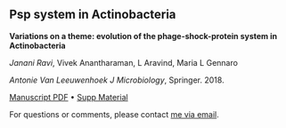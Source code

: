 ## Psp system in Actinobacteria

**Variations on a theme: evolution of the phage-shock-protein system in Actinobacteria**

*Janani Ravi*, Vivek Anantharaman, L Aravind, Maria L Gennaro

*Antonie Van Leeuwenhoek J Microbiology*, Springer. 2018.

[Manuscript PDF](https://github.com/jananiravi/psp-actinobacteria/blob/master/manuscript/2018-Ravi-Psp_actinobacteria-Anto.pdf) • [Supp Material](https://github.com/jananiravi/psp-actinobacteria/blob/master/manuscript/2018-Ravi-Psp_actinobacteria-Anto_Supp.xlsx)

For questions or comments, please contact [me via email](janani@msu.edu).
